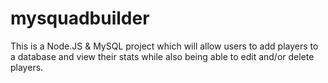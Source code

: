 # mysquadbuilder
This is a Node.JS &amp; MySQL project which will allow users to add players to a database and view their stats while also being able to edit and/or delete players.
